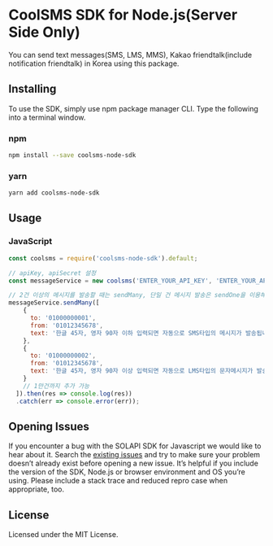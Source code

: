 # CoolSMS SDK for Node.js(Server Side Only)

You can send text messages(SMS, LMS, MMS), Kakao friendtalk(include notification friendtalk) in Korea using this package.  

## Installing

To use the SDK, simply use npm package manager CLI. Type the following into a terminal window.

### npm

```bash
npm install --save coolsms-node-sdk
```

### yarn

```bash
yarn add coolsms-node-sdk
```

## Usage

### JavaScript
```javascript
const coolsms = require('coolsms-node-sdk').default;

// apiKey, apiSecret 설정
const messageService = new coolsms('ENTER_YOUR_API_KEY', 'ENTER_YOUR_API_SECRET');

// 2건 이상의 메시지를 발송할 때는 sendMany, 단일 건 메시지 발송은 sendOne을 이용해야 합니다. 
messageService.sendMany([
    {
      to: '01000000001',
      from: '01012345678',
      text: '한글 45자, 영자 90자 이하 입력되면 자동으로 SMS타입의 메시지가 발송됩니다.'
    },
    {
      to: '01000000002',
      from: '01012345678',
      text: '한글 45자, 영자 90자 이상 입력되면 자동으로 LMS타입의 문자메시지가 발송됩니다. 0123456789 ABCDEFGHIJKLMNOPQRSTUVWXYZ'
    }
    // 1만건까지 추가 가능
  ]).then(res => console.log(res))
  .catch(err => console.error(err));
```

## Opening Issues

If you encounter a bug with the SOLAPI SDK for Javascript we would like to hear about it. Search
the [existing issues](https://github.com/coolsms/coolsms-nodejs/issues) and try to make sure your problem doesn’t
already exist before opening a new issue. It’s helpful if you include the version of the SDK, Node.js or browser
environment and OS you’re using. Please include a stack trace and reduced repro case when appropriate, too.

## License

Licensed under the MIT License.
